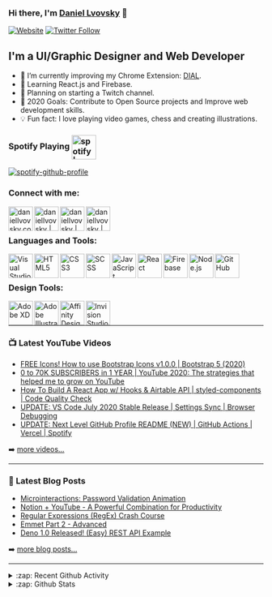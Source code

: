 ### Hi there, I'm [Daniel Lvovsky][website] 👋

[![Website](https://img.shields.io/website?label=daniellvovsky.com&style=for-the-badge&url=https%3A%2F%2Fcodestackr.com)](https://daniellvovsky.com/)
[![Twitter Follow](https://img.shields.io/twitter/follow/codeSTACKr?color=1DA1F2&logo=twitter&style=for-the-badge)](https://twitter.com/intent/follow?original_referer=https%3A%2F%2Fgithub.com%2FcodeSTACKr&screen_name=codeSTACKr)

## I'm a UI/Graphic Designer and Web Developer

- 🎯 I’m currently improving my Chrome Extension: [DIAL][extension].
- 🎯 Learning React.js and Firebase.
- 🎯 Planning on starting a Twitch channel.
- 🎯 2020 Goals: Contribute to Open Source projects and Improve web development skills.
- 💡 Fun fact: I love playing video games, chess and creating illustrations.

### Spotify Playing <img align="center" alt="spotify | Behance" width="48px" src="https://img.icons8.com/fluent/48/000000/spotify.png" />
[![spotify-github-profile](https://spotify-github-profile.vercel.app/api/view?uid=2aolsolnndhc7gontaq2ujdth&cover_image=true)](https://spotify-github-profile.vercel.app/api/view?uid=2aolsolnndhc7gontaq2ujdth&redirect=true)



### Connect with me:

[<img align="left" alt="daniellvovsky.com" width="48px" src="https://img.icons8.com/fluent/48/000000/domain.png" />][website]
[<img align="left" alt="daniellvovsky | Behance" width="48px" src="https://img.icons8.com/color/48/000000/behance.png" />][behance]
[<img align="left" alt="daniellvovsky | LinkedIn" width="48px" src="https://img.icons8.com/fluent/48/000000/linkedin.png" />][linkedin]
[<img align="left" alt="daniellvovsky | Instagram" width="48px" src="https://img.icons8.com/fluent/48/000000/instagram-new.png" />][instagram]
<br />
<br />

### Languages and Tools:

[<img align="left" alt="Visual Studio Code" width="48px" src="https://img.icons8.com/fluent/48/000000/visual-studio-code-2019.png" />][website]
[<img align="left" alt="HTML5" width="48px" src="https://img.icons8.com/color/48/000000/html-5.png" />][website]
[<img align="left" alt="CSS3" width="48px" src="https://img.icons8.com/color/48/000000/css3.png" />][website]
[<img align="left" alt="SCSS" width="48px" src="https://img.icons8.com/color/48/000000/sass-avatar.png" />][website]
[<img align="left" alt="JavaScript" width="48px" src="https://img.icons8.com/color/48/000000/javascript.png" />][website]
[<img align="left" alt="React" width="48px" src="https://img.icons8.com/color/48/000000/react-native.png" />][website]
[<img align="left" alt="Firebase" width="48px" src="https://img.icons8.com/color/48/000000/firebase.png" />][website]
[<img align="left" alt="Node.js" width="48px" src="https://img.icons8.com/color/48/000000/nodejs.png" />][website]
[<img align="left" alt="GitHub" width="48px" src="https://img.icons8.com/fluent/48/000000/github.png" />][website]
<br />
<br />

### Design Tools:

[<img align="left" alt="Adobe XD" width="48px" src="https://img.icons8.com/color/48/000000/adobe-xd.png" />][website]
[<img align="left" alt="Adobe Illustrator" width="48px" src="https://img.icons8.com/color/48/000000/adobe-illustrator.png" />][website]
[<img align="left" alt="Affinity Designer" width="48px" src="https://img.icons8.com/ios-filled/50/000000/affinity-photo.png" />][website]
[<img align="left" alt="Invision Studio" width="48px" src="https://img.icons8.com/windows/64/000000/invision.png" />][website]

<br />
<br />

---

### 📺 Latest YouTube Videos

<!-- YOUTUBE:START -->
- [FREE Icons! How to use Bootstrap Icons v1.0.0 | Bootstrap 5 (2020)](https://www.youtube.com/watch?v=DPnJldwv22o)
- [0 to 70K SUBSCRIBERS in 1 YEAR | YouTube 2020: The strategies that helped me to grow on YouTube](https://www.youtube.com/watch?v=oNGZ7h5LR-o)
- [How To Build A React App w/ Hooks & Airtable API | styled-components | Code Quality Check](https://www.youtube.com/watch?v=FEoEvSmtmPQ)
- [UPDATE: VS Code July 2020 Stable Release | Settings Sync | Browser Debugging](https://www.youtube.com/watch?v=4adVM33GAlA)
- [UPDATE: Next Level GitHub Profile README (NEW) | GitHub Actions | Vercel | Spotify](https://www.youtube.com/watch?v=n6d4KHSKqGk)
<!-- YOUTUBE:END -->

➡️ [more videos...](https://youtube.com/codestackr)

---

### 📕 Latest Blog Posts

<!-- BLOG-POST-LIST:START -->
- [Microinteractions: Password Validation Animation](https://dev.to/codestackr/microinteractions-password-validation-animation-5629)
- [Notion + YouTube - A Powerful Combination for Productivity](https://dev.to/codestackr/notion-youtube-a-powerful-combination-for-productivity-1def)
- [Regular Expressions (RegEx) Crash Course](https://dev.to/codestackr/regular-expressions-regex-crash-course-248n)
- [Emmet Part 2 - Advanced](https://dev.to/codestackr/emmet-part-2-advanced-4c65)
- [Deno 1.0 Released! (Easy) REST API Example](https://dev.to/codestackr/deno-1-0-released-easy-rest-api-example-2fbl)
<!-- BLOG-POST-LIST:END -->

➡️ [more blog posts...](https://codestackr.com)

---

<details>
  <summary>:zap: Recent Github Activity</summary>
  
<!--START_SECTION:activity-->
1. 💪 Opened PR [#6](https://github.com//colbyfayock/50-projects-for-react-and-the-static-web/pull/6) in [colbyfayock/50-projects-for-react-and-the-static-web](https://github.com//colbyfayock/50-projects-for-react-and-the-static-web)
2. 🗣 Commented on [#249](https://github.com//abhisheknaiidu/awesome-github-profile-readme/issues/249) in [abhisheknaiidu/awesome-github-profile-readme](https://github.com//abhisheknaiidu/awesome-github-profile-readme)
3. 🗣 Commented on [#249](https://github.com//abhisheknaiidu/awesome-github-profile-readme/issues/249) in [abhisheknaiidu/awesome-github-profile-readme](https://github.com//abhisheknaiidu/awesome-github-profile-readme)
4. 💪 Opened PR [#249](https://github.com//abhisheknaiidu/awesome-github-profile-readme/pull/249) in [abhisheknaiidu/awesome-github-profile-readme](https://github.com//abhisheknaiidu/awesome-github-profile-readme)
5. ❗️ Closed issue [#9](https://github.com//jamesgeorge007/github-activity-readme/issues/9) in [jamesgeorge007/github-activity-readme](https://github.com//jamesgeorge007/github-activity-readme)
<!--END_SECTION:activity-->

</details>

<details>
  <summary>:zap: Github Stats</summary>

  <img align="left" alt="DanielLvovsky's Github Stats" src="https://github-readme-stats.vercel.app/api?username=DanielLvovsky" />

</details>

[website]: https://daniellvovsky.com
[extension]: https://chrome.google.com/webstore/detail/new-tab-dial/jhcadhkfandbknkhibmfojeibbgjehmn?hl=en&authuser=0
[behance]: https://www.behance.net/daniel_lvovsky
[youtube]: https://youtube.com/codeSTACKr
[instagram]: https://instagram.com/daniel_lvovsky
[linkedin]: https://linkedin.com/in/daniel-lvovsky-b68614183
[webdevplaylist]: https://daniellvovsky.com/
[jsplaylist]: https://www.youtube.com/playlist?list=PLkwxH9e_vrALRJKu7wfXby3MKeflhTu6B
[cssplaylist]: https://www.youtube.com/playlist?list=PLkwxH9e_vrALSdvZuEh6gqQdmDoDIoqz4
[reactplaylist]: https://www.youtube.com/playlist?list=PLkwxH9e_vrAK4TdffpxKY3QGyHCpxFcQ0
